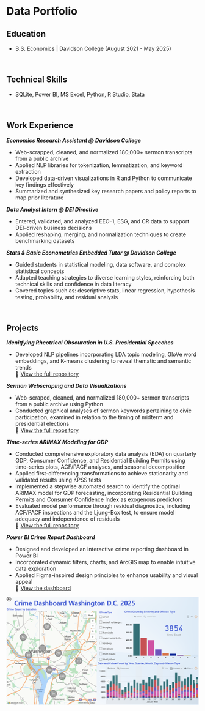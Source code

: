 # Data Portfolio

## Education 
- B.S. Economics | Davidson College (August 2021 - May 2025)
<br>

## Technical Skills 
- SQLite, Power BI, MS Excel, Python, R Studio, Stata
<br> 

## Work Experience
***Economics Research Assistant @ Davidson College*** <br>
- Web-scrapped, cleaned, and normalized 180,000+ sermon transcripts from a public archive<br>
- Applied NLP libraries for tokenization, lemmatization, and keyword extraction<br>
- Developed data-driven visualizations in R and Python to communicate key findings effectively<br>
- Summarized and synthesized key research papers and policy reports to map prior literature<br>

***Data Analyst Intern @ DEI Directive*** <br>
- Entered, validated, and analyzed EEO-1, ESG, and CR data to support DEI-driven business decisions<br>
- Applied reshaping, merging, and normalization techniques to create benchmarking datasets<br>

***Stats & Basic Econometrics Embedded Tutor @ Davidson College***<br>
- Guided students in statistical modeling, data software, and complex statistical concepts<br>
- Adapted teaching strategies to diverse learning styles, reinforcing both technical skills and confidence in data literacy<br>
- Covered topics such as: descriptive stats, linear regression, hypothesis testing, probability, and residual analysis<br>
<br> 

## Projects<br>
***Idenitfying Rheotrical Obscuration in U.S. Presidential Speeches***<br>
- Developed NLP pipelines incorporating LDA topic modeling, GloVe word embeddings, and K-means clustering to reveal thematic and semantic trends<br>
🔗 [View the full repository](https://github.com/doughertylia-beep/thesis.git)<br>

***Sermon Webscraping and Data Visualizations***
- Web-scraped, cleaned, and normalized 180,000+ sermon transcripts from a public archive using Python<br>
- Conducted graphical analyses of sermon keywords pertaining to civic participation, examined in relation to the timing of midterm and presidential elections<br>
🔗 [View the full repository](https://github.com/doughertylia-beep/sermon_project.git)<br>

***Time-series ARIMAX Modeling for GDP***
- Conducted comprehensive exploratory data analysis (EDA) on quarterly GDP, Consumer Confidence, and Residential Building Permits using time-series plots, ACF/PACF analyses, and seasonal decomposition
- Applied first-differencing transformations to achieve stationarity and validated results using KPSS tests
- Implemented a stepwise automated search to identify the optimal ARIMAX model for GDP forecasting, incorporating Residential Building Permits and Consumer Confidence Index as exogenous predictors
- Evaluated model performance through residual diagnostics, including ACF/PACF inspections and the Ljung–Box test, to ensure model adequacy and independence of residuals<br>
🔗 [View the full repository](https://github.com/doughertylia-beep/forecasting.git)

***Power BI Crime Report Dashboard***
- Designed and developed an interactive crime reporting dashboard in Power BI<br>
- Incorporated dynamic filters, charts, and ArcGIS map to enable intuitive data exploration<br>
- Applied Figma-inspired design principles to enhance usability and visual appeal<br>
🔗 [View the dashboard](https://app.powerbi.com/view?r=eyJrIjoiNjc0NDg2ZmItMzcyNC00NjFiLTlmOTctN2FjMzM3NjRkNTFkIiwidCI6IjM1ZDg3NjNjLWQyYjEtNDIxMy1iNjI5LWY1ZGYwYWY5ZTNjMyIsImMiOjF9)<br>

![Pic](assets/Screen%20Shot%202025-09-11%20at%205.30.25%20PM.png)


